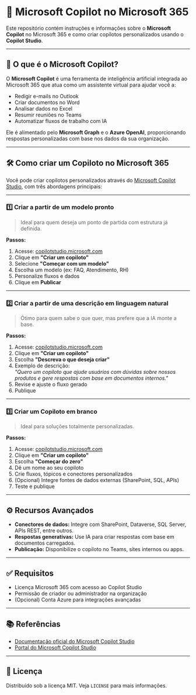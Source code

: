 # 🤖 Microsoft Copilot no Microsoft 365

Este repositório contém instruções e informações sobre o **Microsoft Copilot** no Microsoft 365 e como criar copilotos personalizados usando o **Copilot Studio**.

---

## 📌 O que é o Microsoft Copilot?

O **Microsoft Copilot** é uma ferramenta de inteligência artificial integrada ao Microsoft 365 que atua como um assistente virtual para ajudar você a:

- Redigir e-mails no Outlook
- Criar documentos no Word
- Analisar dados no Excel
- Resumir reuniões no Teams
- Automatizar fluxos de trabalho com IA

Ele é alimentado pelo **Microsoft Graph** e o **Azure OpenAI**, proporcionando respostas personalizadas com base nos dados da sua organização.

---

## 🛠️ Como criar um Copiloto no Microsoft 365

Você pode criar copilotos personalizados através do [Microsoft Copilot Studio](https://copilotstudio.microsoft.com), com três abordagens principais:

---

### 1️⃣ Criar a partir de um modelo pronto

> Ideal para quem deseja um ponto de partida com estrutura já definida.

**Passos:**
1. Acesse: [copilotstudio.microsoft.com](https://copilotstudio.microsoft.com)
2. Clique em **"Criar um copiloto"**
3. Selecione **"Começar com um modelo"**
4. Escolha um modelo (ex: FAQ, Atendimento, RH)
5. Personalize fluxos e dados
6. Clique em **Publicar**

---

### 2️⃣ Criar a partir de uma descrição em linguagem natural

> Ótimo para quem sabe o que quer, mas prefere que a IA monte a base.

**Passos:**
1. Acesse: [copilotstudio.microsoft.com](https://copilotstudio.microsoft.com)
2. Clique em **"Criar um copiloto"**
3. Escolha **"Descreva o que deseja criar"**
4. Exemplo de descrição:  
   _"Quero um copiloto que ajude usuários com dúvidas sobre nossos produtos e gere respostas com base em documentos internos."_
5. Revise e ajuste o fluxo gerado
6. Publique

---

### 3️⃣ Criar um Copiloto em branco

> Ideal para soluções totalmente personalizadas.

**Passos:**
1. Acesse: [copilotstudio.microsoft.com](https://copilotstudio.microsoft.com)
2. Clique em **"Criar um copiloto"**
3. Escolha **"Começar do zero"**
4. Dê um nome ao seu copiloto
5. Crie fluxos, tópicos e conectores personalizados
6. (Opcional) Integre fontes de dados externas (SharePoint, SQL, APIs)
7. Teste e publique

---

## ⚙️ Recursos Avançados

- **Conectores de dados:** Integre com SharePoint, Dataverse, SQL Server, APIs REST, entre outros.
- **Respostas generativas:** Use IA para criar respostas com base em documentos carregados.
- **Publicação:** Disponibilize o copiloto no Teams, sites internos ou apps.

---

## ✅ Requisitos

- Licença Microsoft 365 com acesso ao Copilot Studio
- Permissão de criador ou administrador na organização
- (Opcional) Conta Azure para integrações avançadas

---

## 📚 Referências

- [Documentação oficial do Microsoft Copilot Studio](https://learn.microsoft.com/power-virtual-agents/)
- [Portal do Microsoft Copilot Studio](https://copilotstudio.microsoft.com)

---


## 📝 Licença

Distribuído sob a licença MIT. Veja `LICENSE` para mais informações.

